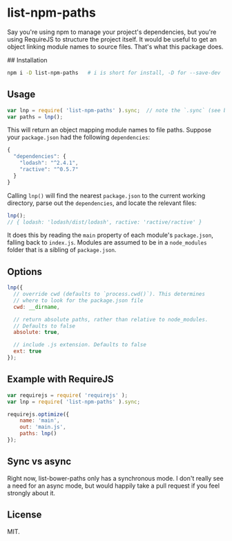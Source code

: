 # list-npm-paths

Say you're using npm to manage your project's dependencies, but you're using RequireJS to structure the project itself. It would be useful to get an object linking module names to source files. That's what this package does.


## Installation

```bash
npm i -D list-npm-paths   # i is short for install, -D for --save-dev
```

## Usage

```js
var lnp = require( 'list-npm-paths' ).sync;  // note the `.sync` (see below).
var paths = lnp();
```

This will return an object mapping module names to file paths. Suppose your `package.json` had the following `dependencies`:

```js
{
  "dependencies": {
    "lodash": "^2.4.1",
    "ractive": "^0.5.7"
  }
}
```

Calling `lnp()` will find the nearest `package.json` to the current working directory, parse out the `dependencies`, and locate the relevant files:

```js
lnp();
// { lodash: 'lodash/dist/lodash', ractive: 'ractive/ractive' }
```

It does this by reading the `main` property of each module's `package.json`, falling back to `index.js`. Modules are assumed to be in a `node_modules` folder that is a sibling of `package.json`.


## Options

```js
lnp({
  // override cwd (defaults to `process.cwd()`). This determines
  // where to look for the package.json file
  cwd: __dirname,

  // return absolute paths, rather than relative to node_modules.
  // Defaults to false
  absolute: true,

  // include .js extension. Defaults to false
  ext: true
});
```


## Example with RequireJS

```js
var requirejs = require( 'requirejs' );
var lnp = require( 'list-npm-paths' ).sync;

requirejs.optimize({
	name: 'main',
	out: 'main.js',
	paths: lnp()
});
```


## Sync vs async

Right now, list-bower-paths only has a synchronous mode. I don't really see a need for an async mode, but would happily take a pull request if you feel strongly about it.


## License

MIT.
